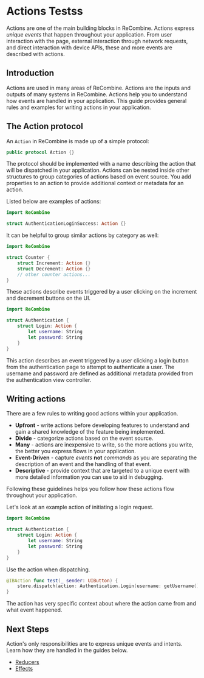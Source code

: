 # Actions Testss

Actions are one of the main building blocks in ReCombine. Actions express _unique events_ that happen throughout your application. From user interaction with the page, external interaction through network requests, and direct interaction with device APIs, these and more events are described with actions.

## Introduction

Actions are used in many areas of ReCombine. Actions are the inputs and outputs of many systems in ReCombine. Actions help you to understand how events are handled in your application. This guide provides general rules and examples for writing actions in your application.

## The Action protocol

An `Action` in ReCombine is made up of a simple protocol:

```swift
public protocol Action {}
```

The protocol should be implemented with a name describing the action that will be dispatched in your application. Actions can be nested inside other structures to group categories of actions based on event source. You add properties to an action to provide additional context or metadata for an action.

Listed below are examples of actions:

```swift
import ReCombine

struct AuthenticationLoginSuccess: Action {}
```

It can be helpful to group similar actions by category as well:

```swift
import ReCombine

struct Counter {
    struct Increment: Action {}
    struct Decrement: Action {}
    // other counter actions...
}
```

These actions describe events triggered by a user clicking on the increment and decrement buttons on the UI.

```swift
import ReCombine

struct Authentication {
    struct Login: Action {
        let username: String
        let password: String
    }
}
```

This action describes an event triggered by a user clicking a login button from the authentication page to attempt to authenticate a user. The username and password are defined as additional metadata provided from the authentication view controller.

## Writing actions

There are a few rules to writing good actions within your application.

- **Upfront** - write actions before developing features to understand and gain a shared knowledge of the feature being implemented.
- **Divide** - categorize actions based on the event source.
- **Many** - actions are inexpensive to write, so the more actions you write, the better you express flows in your application.
- **Event-Driven** - capture _events_ **not** _commands_ as you are separating the description of an event and the handling of that event.
- **Descriptive** - provide context that are targeted to a unique event with more detailed information you can use to aid in debugging.

Following these guidelines helps you follow how these actions flow throughout your application.

Let's look at an example action of initiating a login request.

```swift
import ReCombine

struct Authentication {
    struct Login: Action {
        let username: String
        let password: String
    }
}
```

Use the action when dispatching.

```swift
@IBAction func test(_ sender: UIButton) {
    store.dispatch(action: Authentication.Login(username: getUsername(), password: getPassword()))
}
```

The action has very specific context about where the action came from and what event happened.

## Next Steps

Action's only responsibilities are to express unique events and intents. Learn how they are handled in the guides below.

- [Reducers](./reducers.html)
- [Effects](./effects.html)
